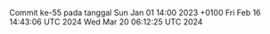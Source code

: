 Commit ke-55 pada tanggal Sun Jan 01 14:00 2023 +0100
Fri Feb 16 14:43:06 UTC 2024
Wed Mar 20 06:12:25 UTC 2024
